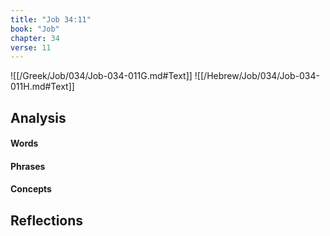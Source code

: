 ```yaml
---
title: "Job 34:11"
book: "Job"
chapter: 34
verse: 11
---
```

![[/Greek/Job/034/Job-034-011G.md#Text]]
![[/Hebrew/Job/034/Job-034-011H.md#Text]]

## Analysis

#### Words

#### Phrases

#### Concepts

## Reflections
